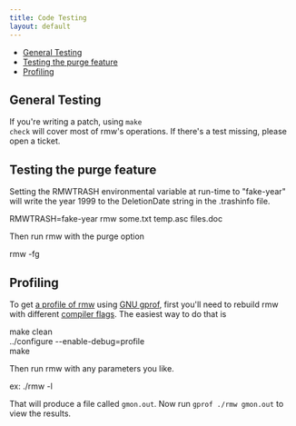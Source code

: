 ```yaml
---
title: Code Testing
layout: default
---
```

<ul>
  <li><a href="#general_testing">General Testing</a></li>
  <li><a href="#testing_purge">Testing the purge feature</a></li>
  <li><a href="#profiling">Profiling</a></li>
</ul>

<h2 id="general_testing">General Testing</h2>

<p>If you're writing a patch, using <code class="w3-codespan">make
check</code> will cover most of rmw's operations. If there's a test
missing, please open a ticket.</p>

<h2 id="testing_purge">Testing the purge feature</h2>

<p>Setting the RMWTRASH environmental variable at run-time to "fake-year"
  will write the year 1999 to the DeletionDate string in the .trashinfo
  file.</p>

<p class="w3-code">
  RMWTRASH=fake-year rmw some.txt temp.asc files.doc
</p>

<p>Then run rmw with the purge option</p>

<p class="w3-code">
  rmw -fg
</p>

<!-- This section probably would be better on a separate "Debugging" page (not yet created) -->
<h2 id="profiling">Profiling</h2>

<p>To get <a href="/profile.example.txt">a profile of rmw</a> using <a
  href="https://sourceware.org/binutils/docs/gprof/">GNU gprof</a>,
  first you'll need to rebuild rmw with different <a
  href="https://sourceware.org/binutils/docs/gprof/Compiling.html#Compiling">compiler
  flags</a>. The easiest way to do that is
</p>

<p class="w3-code">
  make clean<br />
  ../configure --enable-debug=profile<br />
  make
</p>

<p>Then run rmw with any parameters you like.</p>

<p class="w3-code">
  ex: ./rmw -l
</p>

<p>That will produce a file called <code
class="w3-codespan">gmon.out</code>. Now run <code
class="w3-codespan">gprof ./rmw gmon.out</code> to view the
results.</p>
